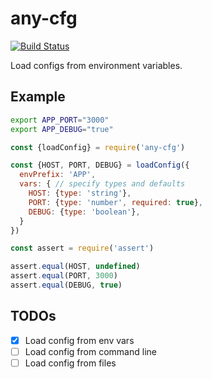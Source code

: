 # any-cfg

[![Build Status](https://travis-ci.org/phaux/node-any-cfg.svg?branch=master)](https://travis-ci.org/phaux/node-any-cfg)

Load configs from environment variables.

## Example

```bash
export APP_PORT="3000"
export APP_DEBUG="true"
```

```js
const {loadConfig} = require('any-cfg')

const {HOST, PORT, DEBUG} = loadConfig({
  envPrefix: 'APP',
  vars: { // specify types and defaults
    HOST: {type: 'string'},
    PORT: {type: 'number', required: true},
    DEBUG: {type: 'boolean'},
  }
})

const assert = require('assert')

assert.equal(HOST, undefined)
assert.equal(PORT, 3000)
assert.equal(DEBUG, true)
```

## TODOs

- [x] Load config from env vars
- [ ] Load config from command line
- [ ] Load config from files
